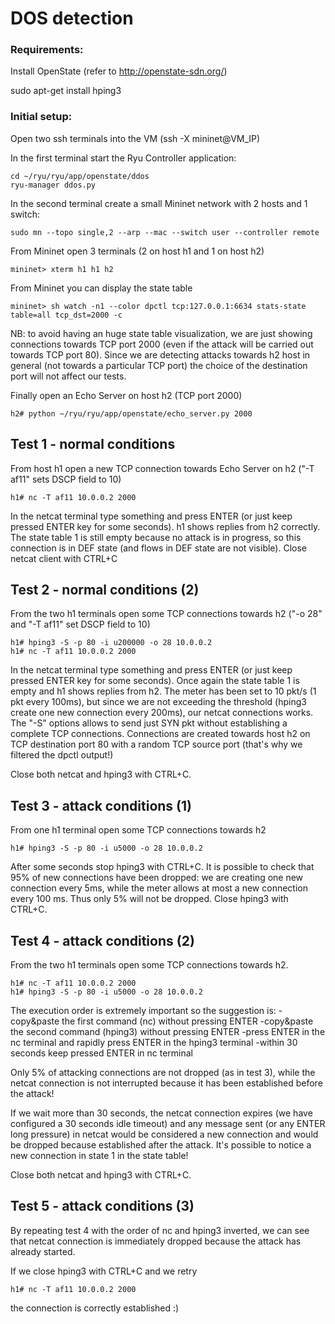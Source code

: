 # DOS detection

### Requirements:

Install OpenState (refer to http://openstate-sdn.org/)

sudo apt-get install hping3

### Initial setup:

Open two ssh terminals into the VM (ssh -X mininet@VM_IP)

In the first terminal start the Ryu Controller application:

	cd ~/ryu/ryu/app/openstate/ddos
	ryu-manager ddos.py

In the second terminal create a small Mininet network with 2 hosts and 1 switch:

	sudo mn --topo single,2 --arp --mac --switch user --controller remote
	
From Mininet open 3 terminals (2 on host h1 and 1 on host h2)
	
	mininet> xterm h1 h1 h2

From Mininet you can display the state table

	mininet> sh watch -n1 --color dpctl tcp:127.0.0.1:6634 stats-state table=all tcp_dst=2000 -c

NB: to avoid having an huge state table visualization, we are just showing connections towards TCP port 2000 (even if the attack will be carried out towards TCP port 80).
Since we are detecting attacks towards h2 host in general (not towards a particular TCP port) the choice of the destination port will not affect our tests.

Finally open an Echo Server on host h2 (TCP port 2000)

	h2# python ~/ryu/ryu/app/openstate/echo_server.py 2000

## Test 1 - normal conditions

From host h1 open a new TCP connection towards Echo Server on h2 ("-T af11" sets DSCP field to 10)

	h1# nc -T af11 10.0.0.2 2000

In the netcat terminal type something and press ENTER (or just keep pressed ENTER key for some seconds).
h1 shows replies from h2 correctly.
The state table 1 is still empty because no attack is in progress, so this connection is in DEF state (and flows in DEF state are not visible).
Close netcat client with CTRL+C

## Test 2 - normal conditions (2)

From the two h1 terminals open some TCP connections towards h2 ("-o 28" and "-T af11" set DSCP field to 10)

	h1# hping3 -S -p 80 -i u200000 -o 28 10.0.0.2
	h1# nc -T af11 10.0.0.2 2000

In the netcat terminal type something and press ENTER (or just keep pressed ENTER key for some seconds).
Once again the state table 1 is empty and h1 shows replies from h2.
The meter has been set to 10 pkt/s (1 pkt every 100ms), but since we are not exceeding the threshold (hping3 create one new connection every 200ms), our netcat connections works.
The "-S" options allows to send just SYN pkt without establishing a complete TCP connections.
Connections are created towards host h2 on TCP destination port 80 with a random TCP source port (that's why we filtered the dpctl output!)

Close both netcat and hping3 with CTRL+C.

## Test 3 - attack conditions (1)

From one h1 terminal open some TCP connections towards h2

	h1# hping3 -S -p 80 -i u5000 -o 28 10.0.0.2

After some seconds stop hping3 with CTRL+C.
It is possible to check that 95% of new connections have been dropped: we are creating one new connection every 5ms, while the meter allows at most a new connection every 100 ms. Thus only 5% will not be dropped.
Close hping3 with CTRL+C.

## Test 4 - attack conditions (2)

From the two h1 terminals open some TCP connections towards h2.

	h1# nc -T af11 10.0.0.2 2000
	h1# hping3 -S -p 80 -i u5000 -o 28 10.0.0.2
	
The execution order is extremely important so the suggestion is:
-copy&paste the first command (nc) without pressing ENTER
-copy&paste the second command (hping3) without pressing ENTER
-press ENTER in the nc terminal and rapidly press ENTER in the hping3 terminal
-within 30 seconds keep pressed ENTER in nc terminal

Only 5% of attacking connections are not dropped (as in test 3), while the netcat connection is not interrupted  because it has been established before the attack!

If we wait more than 30 seconds, the netcat connection expires (we have configured a 30 seconds idle timeout) and any message sent (or any ENTER long pressure) in netcat would be considered a new connection and would be dropped because established after the attack. It's possible to notice a new connection in state 1 in the state table!

Close both netcat and hping3 with CTRL+C.

## Test 5 - attack conditions (3)

By repeating test 4 with the order of nc and hping3 inverted, we can see that netcat connection is immediately dropped because the attack has already started.

If we close hping3 with CTRL+C and we retry

	h1# nc -T af11 10.0.0.2 2000
	
the connection is correctly established :)
